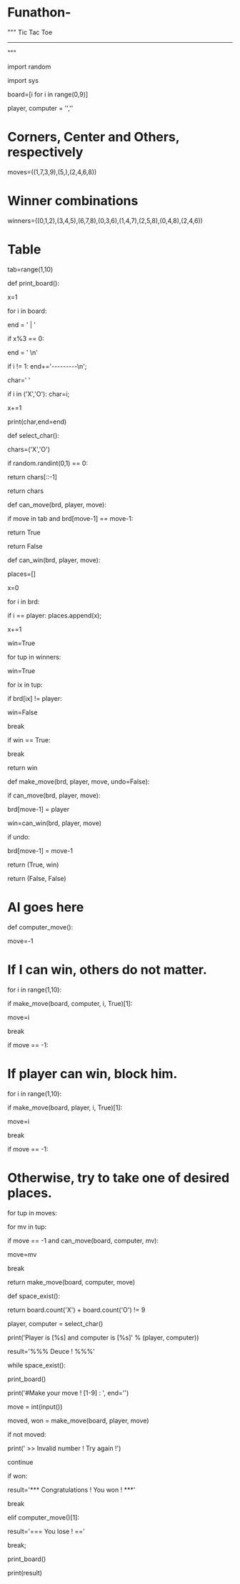 # Funathon-
""" Tic Tac Toe 
 
---------------------------------------- 
 
""" 
 
import random 
 
import sys 
 
board=[i for i in range(0,9)] 
 
player, computer = '','' 
 
# Corners, Center and Others, respectively 
 
moves=((1,7,3,9),(5,),(2,4,6,8)) 
 
# Winner combinations 
 
winners=((0,1,2),(3,4,5),(6,7,8),(0,3,6),(1,4,7),(2,5,8),(0,4,8),(2,4,6)) 
 
# Table 
 
tab=range(1,10) 
 
def print_board(): 
 
x=1 
 
for i in board: 
 
end = ' | ' 
 
if x%3 == 0: 
 
end = ' \n' 
 
if i != 1: end+='---------\n'; 
 
char=' ' 
 
if i in ('X','O'): char=i; 
 
x+=1 
 
print(char,end=end) 
 
def select_char(): 
 
chars=('X','O') 
 
if random.randint(0,1) == 0: 
 
return chars[::-1] 
 
return chars 
 
def can_move(brd, player, move): 
 
if move in tab and brd[move-1] == move-1: 
 
return True 
 
return False 
 
def can_win(brd, player, move): 
 
places=[] 
 
x=0 
 
for i in brd: 
 
if i == player: places.append(x); 
 
x+=1 
 
win=True 
 
for tup in winners: 
 
win=True 
 
for ix in tup: 
 
if brd[ix] != player: 
 
win=False 
 
break 
 
if win == True: 
 
break 
 
return win 
 
def make_move(brd, player, move, undo=False): 
 
if can_move(brd, player, move): 
 
brd[move-1] = player 
 
win=can_win(brd, player, move) 
 
if undo: 
 
brd[move-1] = move-1 
 
return (True, win) 
 
return (False, False) 
 
# AI goes here 
 
def computer_move(): 
 
move=-1 
 
# If I can win, others do not matter. 
 
for i in range(1,10): 
 
if make_move(board, computer, i, True)[1]: 
 
move=i 
 
break 
 
if move == -1: 
 
# If player can win, block him. 
 
for i in range(1,10): 
 
if make_move(board, player, i, True)[1]: 
 
move=i 
 
break 
 
if move == -1: 
 
# Otherwise, try to take one of desired places. 
 
for tup in moves: 
 
for mv in tup: 
 
if move == -1 and can_move(board, computer, mv): 
 
move=mv 
 
break 
 
return make_move(board, computer, move) 
 
def space_exist(): 
 
return board.count('X') + board.count('O') != 9 
 
player, computer = select_char() 
 
print('Player is [%s] and computer is [%s]' % (player, computer)) 
 
result='%%% Deuce ! %%%' 
 
while space_exist(): 
 
print_board() 
 
print('#Make your move ! [1-9] : ', end='') 
 
move = int(input()) 
 
moved, won = make_move(board, player, move) 
 
if not moved: 
 
print(' >> Invalid number ! Try again !') 
 
continue 
 
if won: 
 
result='*** Congratulations ! You won ! ***' 
 
break 
 
elif computer_move()[1]: 
 
result='=== You lose ! ==' 
 
break; 
 
print_board() 
 
print(result)
